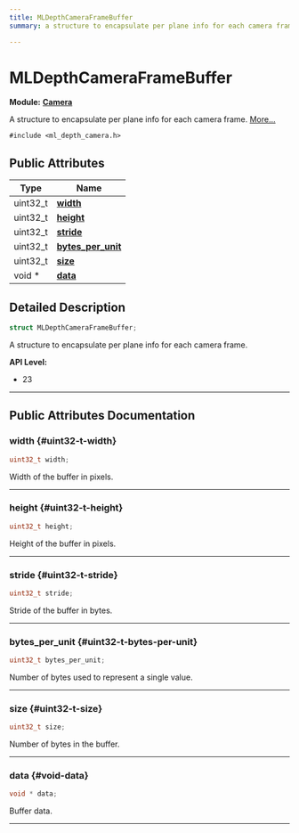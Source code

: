 ```yaml
---
title: MLDepthCameraFrameBuffer
summary: a structure to encapsulate per plane info for each camera frame. 

---
```


# MLDepthCameraFrameBuffer

**Module:** **[Camera](/versioned_docs/version-22-Feb-2023/api-ref/api/Modules/group___camera/group___camera.md)**



A structure to encapsulate per plane info for each camera frame.  [More...](#detailed-description)


`#include <ml_depth_camera.h>`

## Public Attributes

| Type           | Name           |
| -------------- | -------------- |
| uint32_t | **[width](/versioned_docs/version-22-Feb-2023/api-ref/api/Modules/group___camera/struct_m_l_depth_camera_frame_buffer.md#uint32-t-width)**  |
| uint32_t | **[height](/versioned_docs/version-22-Feb-2023/api-ref/api/Modules/group___camera/struct_m_l_depth_camera_frame_buffer.md#uint32-t-height)**  |
| uint32_t | **[stride](/versioned_docs/version-22-Feb-2023/api-ref/api/Modules/group___camera/struct_m_l_depth_camera_frame_buffer.md#uint32-t-stride)**  |
| uint32_t | **[bytes_per_unit](/versioned_docs/version-22-Feb-2023/api-ref/api/Modules/group___camera/struct_m_l_depth_camera_frame_buffer.md#uint32-t-bytes-per-unit)**  |
| uint32_t | **[size](/versioned_docs/version-22-Feb-2023/api-ref/api/Modules/group___camera/struct_m_l_depth_camera_frame_buffer.md#uint32-t-size)**  |
| void * | **[data](/versioned_docs/version-22-Feb-2023/api-ref/api/Modules/group___camera/struct_m_l_depth_camera_frame_buffer.md#void-data)**  |

## Detailed Description

```cpp
struct MLDepthCameraFrameBuffer;
```

A structure to encapsulate per plane info for each camera frame. 




**API Level:**
  * 23 




-----------
## Public Attributes Documentation

### width {#uint32-t-width}

```cpp
uint32_t width;
```


Width of the buffer in pixels. 





-----------

### height {#uint32-t-height}

```cpp
uint32_t height;
```


Height of the buffer in pixels. 





-----------

### stride {#uint32-t-stride}

```cpp
uint32_t stride;
```


Stride of the buffer in bytes. 





-----------

### bytes_per_unit {#uint32-t-bytes-per-unit}

```cpp
uint32_t bytes_per_unit;
```


Number of bytes used to represent a single value. 





-----------

### size {#uint32-t-size}

```cpp
uint32_t size;
```


Number of bytes in the buffer. 





-----------

### data {#void-data}

```cpp
void * data;
```


Buffer data. 





-----------


